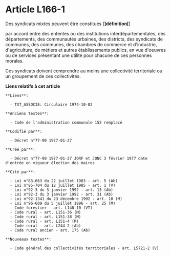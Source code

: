 # Article L166-1

Des syndicats mixtes peuvent être constitués [**]définition[**]

par accord entre des ententes ou des institutions interdépartementales, des départements, des communautés urbaines, des
districts, des syndicats de communes, des communes, des chambres de commerce et d'industrie, d'agriculture, de métiers et
autres établissements publics, en vue d'oeuvres ou de services présentant une utilité pour chacune de ces personnes morales. 

Ces syndicats doivent comprendre au moins une collectivité territoriale ou un groupement de ces collectivités.

**Liens relatifs à cet article**

	**Liens**:

	  - TXT_ASSOCIE: Circulaire 1974-10-02

	**Anciens textes**:

	  - Code de l'administration communale 152 remplacé

	**Codifié par**:

	  - Décret n°77-90 1977-01-27

	**Créé par**:

	  - Décret n°77-90 1977-01-27 JORF et JONC 3 février 1977 date d'entrée en vigueur élection des maires

	**Cité par**:

	  - Loi n°83-663 du 22 juillet 1983 - art. 5 (Ab)
	  - Loi n°85-704 du 12 juillet 1985 - art. 1 (V)
	  - Loi n°92-3 du 3 janvier 1992 - art. 13 (Ab)
	  - Loi n°92-3 du 3 janvier 1992 - art. 31 (Ab)
	  - Loi n°92-1341 du 23 décembre 1992 - art. 10 (M)
	  - Loi n°96-609 du 5 juillet 1996 - art. 25 (M)
	  - Code forestier - art. L148-10 (VT)
	  - Code rural - art. L151-36 (M)
	  - Code rural - art. L151-38 (M)
	  - Code rural - art. L151-4 (M)
	  - Code rural - art. L244-2 (Ab)
	  - Code rural ancien - art. 175 (Ab)

	**Nouveaux textes**:

	  - Code général des collectivités territoriales - art. L5721-2 (V)
